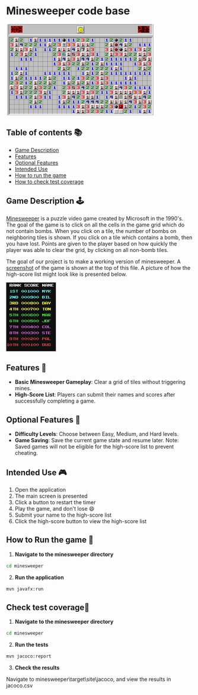 # Minesweeper code base
![Minesweeper Game](../pictures/minesweeper_game.png)

## Table of contents 📚
- [Game Description](#game-description-🕹️)
- [Features](#features-🎈)
- [Optional Features](#optional-features-🔨)
- [Intended Use](#intended-use-🎮)
- [How to run the game](#how-to-run-the-game-🚂)
- [How to check test coverage](#check-test-coverage🧪)


## Game Description 🕹️
[Minesweeper](https://en.wikipedia.org/wiki/Minesweeper_(video_game)) is a puzzle video game created by Microsoft in the 1990's.
The goal of the game is to click on all the cells in the game grid which do not contain bombs.
When you click on a tile, the number of bombs on neighboring tiles is shown.
If you click on a tile which contains a bomb, then you have lost.
Points are given to the player based on how quickly the player was able to clear the grid, by clicking on all non-bomb tiles.

The goal of our project is to make a working version of minesweeper. 
A [screenshot](#minesweeper-code-base) of the game is shown at the top of this file.
A picture of how the high-score list might look like is presented below.

![High-Score List](../pictures/Highscore_List.png)

## Features 🎈
- **Basic Minesweeper Gameplay**: Clear a grid of tiles without triggering mines.
- **High-Score List**: Players can submit their names and scores after successfully completing a game.

## Optional Features 🔨
- **Difficulty Levels**: Choose between Easy, Medium, and Hard levels.
- **Game Saving**: Save the current game state and resume later. Note: Saved games will not be eligible for the high-score list to prevent cheating.

## Intended Use 🎮
1. Open the application
2. The main screen is presented
3. Click a button to restart the timer
4. Play the game, and don't lose 😄
5. Submit your name to the high-score list
6. Click the high-score button to view the high-score list


## How to Run the game 🚂

1. **Navigate to the minesweeper directory**
```cmd
cd minesweeper
```

2. **Run the application**
```cmd
mvn javafx:run
```
## Check test coverage🧪

1. **Navigate to the minesweeper directory**
```cmd
cd minesweeper
```

2. **Run the tests**
```cmd
mvn jacoco:report
```

3. **Check the results**

Navigate to minesweeper\target\site\jacoco, and view the results in jacoco.csv

